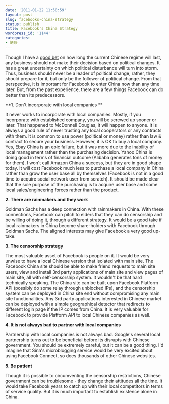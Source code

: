 ```yaml
---
date: '2011-01-22 11:50:59'
layout: post
slug: facebooks-china-strategy
status: publish
title: Facebook's China Strategy
wordpress_id: '1144'
categories:
- 随感
---
```


Though I have a [good bet](http://www.longbets.org/588) on how long the current Chinese regime will last, any business should not make their decision based on political changes. It has a great uncertainty on which political disturbance will turn into storm. Thus, business should never be a leader of political change, rather, they should prepare for it, but only be the follower of political change. From that perspective, it is important for Facebook to enter China now than any time later. But, from the past experience, there are a few things Facebook can do better than its predecessors.

**1. Don't incorporate with local companies
**

It never works to incorporate with local companies. Mostly, if you incorporate with established company, you will be screwed up sooner or later. That happened to McDonnell Douglas, it will happen to anyone. It is always a good rule of never trusting any local cooperators or any contracts with them. It is common to use power (political or money) rather than law & contract to secure your business. However, it is OK to buy a local company. Yes, Ebay China is an epic failure, but it was more due to the inability of local management rather than the purchasing decision. Yahoo China is doing good in terms of financial outcome (Alibaba generates tons of money for them). I won't call Amazon China a success, but they are in good shape today. It will cost Facebook much less to purchase a local company in China rather than grow the user base all by themselves (Facebook is not in a good time to acquire social network user from scratch). It should be made clear that the sole purpose of the purchasing is to acquire user base and some local sales/engineering forces rather than the product.

**2. There are rainmakers and they work**

Goldman Sachs has a deep connection with rainmakers in China. With these connections, Facebook can pitch to elders that they can do censorship and be willing of doing it, through a different strategy. It would be a good take if local rainmakers in China become share-holders with Facebook through Goldman Sachs. The aligned interests may give Facebook a very good up-take.

**3. The censorship strategy**

The most valuable asset of Facebook is people on it. It would be very unwise to have a local Chinese version that isolated with main site. The Facebook China site should be able to make friend requests to main site users, view and install 3rd party applications of main site and view pages of main site, all with self-censorship system. It wouldn't be that hard technically speaking. The China site can be built upon Facebook Platform API (possibly do some relay through unblocked IPs), and the censorship system can be deployed in China site end without compromising any main site functionalities. Any 3rd party applications interested in Chinese market can be deployed with a simple geographical detector that redirects to different login page if the IP comes from China. It is very valuable for Facebook to provide Platform API to local Chinese companies as well.

**4. It is not always bad to partner with local companies**

Partnership with local companies is not always bad. Google's several local partnership turns out to be beneficial before its disrupts with Chinese government. You should be extremely careful, but it can be a good thing. I'd imagine that Sina's microblogging service would be very excited about using Facebook Connect, so does thousands of other Chinese websites.

**5. Be patient**

Though it is possible to circumventing the censorship restrictions, Chinese government can be troublesome - they change their attitudes all the time. It would take Facebook years to catch up with their local competitors in terms of service quality. But it is much important to establish existence alone in China.
